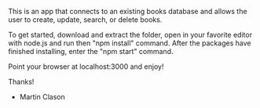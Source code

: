 This is an app that connects to an existing books database and allows the user to create, update, search, or delete books. 

To get started, download and extract the folder, open in your favorite editor with node.js and run then "npm install" command.
After the packages have finished installing, enter the "npm start" command.

Point your browser at localhost:3000 and enjoy!

Thanks!

- Martin Clason
